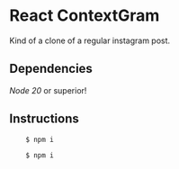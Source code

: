 # React ContextGram

Kind of a clone of a regular instagram post.

## Dependencies
*Node 20* or superior!

## Instructions
```shell
    $ npm i
```

```shell 
    $ npm i
```